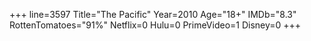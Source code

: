 +++
line=3597
Title="The Pacific"
Year=2010
Age="18+"
IMDb="8.3"
RottenTomatoes="91%"
Netflix=0
Hulu=0
PrimeVideo=1
Disney=0
+++

